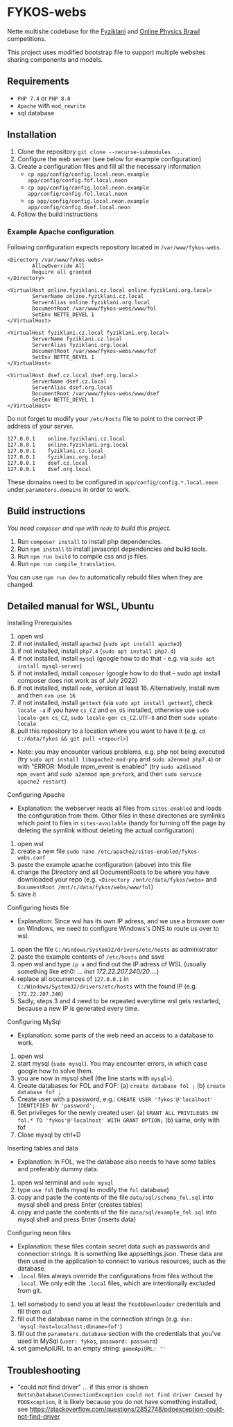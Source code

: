 # FYKOS-webs


Nette multisite codebase for the [Fyziklani](https://fyziklani.cz) and [Online Physics Brawl](https://online.fyziklani.cz) competitions.

This project uses modified bootstrap file to support multiple websites sharing components and models.

## Requirements
 - `PHP 7.4` or `PHP 8.0`
 - `Apache` with `mod_rewrite`
 - sql database

## Installation

1. Clone the repository `git clone --recurse-submodules ...`
2. Configure the web server (see below for example configuration)
3. Create a configuration files and fill all the necessary information
   - `cp app/config/config.local.neon.example app/config/config.fof.local.neon`
   - `cp app/config/config.local.neon.example app/config/config.fol.local.neon`
   - `cp app/config/config.local.neon.example app/config/config.dsef.local.neon`
4. Follow the build instructions

### Example Apache configuration
Following configuration expects repository located in `/var/www/fykos-webs`.
```apacheconf
<Directory /var/www/fykos-webs>
        AllowOverride All
        Require all granted
</Directory>

<VirtualHost online.fyziklani.cz.local online.fyziklani.org.local>
        ServerName online.fyziklani.cz.local
        ServerAlias online.fyziklani.org.local
        DocumentRoot /var/www/fykos-webs/www/fol
        SetEnv NETTE_DEVEL 1
</VirtualHost>

<VirtualHost fyziklani.cz.local fyziklani.org.local>
        ServerName fyziklani.cz.local
        ServerAlias fyziklani.org.local
        DocumentRoot /var/www/fykos-webs/www/fof
        SetEnv NETTE_DEVEL 1
</VirtualHost>

<VirtualHost dsef.cz.local dsef.org.local>
        ServerName dsef.cz.local
        ServerAlias dsef.org.local
        DocumentRoot /var/www/fykos-webs/www/dsef
        SetEnv NETTE_DEVEL 1
</VirtualHost>
```

Do not forget to modify your `/etc/hosts` file to point to the correct IP address of your server.
```etc/hosts
127.0.0.1    online.fyziklani.cz.local
127.0.0.1    online.fyziklani.org.local
127.0.0.1    fyziklani.cz.local
127.0.0.1    fyziklani.org.local
127.0.0.1    dsef.cz.local
127.0.0.1    dsef.org.local
```

These domains need to be configured in `app/config/config.*.local.neon` under `parameters.domains` in order to work.

## Build instructions

*You need `composer` and `npm` with `node` to build this project.*

1. Run `composer install` to install php dependencies.
2. Run `npm install` to install javascript dependencies and build tools.
3. Run `npm run build` to compile css and js files.
4. Run `npm run compile_translation`.

You can use `npm run dev` to automatically rebuild files when they are changed.

## Detailed manual for WSL, Ubuntu

Installing Prerequisites
1. open wsl
2. if not installed, install `apache2` (`sudo apt install apache2`)
3. if not installed, install `php7.4` (`sudo apt install php7.4`)
4. if not installed, install `mysql` (google how to do that - e.g. via `sudo apt install mysql-server`)
5. if not installed, install `composer` (google how to do that - sudo apt install composer does not work as of July 2022)
6. if not installed, install `node`, version at least 16. Alternatively, install nvm and then `nvm use 16`
7. if not installed, install `gettext` (via `sudo apt install gettext`), check `locale -a` if you have `cs_CZ` and `en_US` installed, otherwise use `sudo locale-gen cs_CZ`, `sudo locale-gen cs_CZ.UTF-8` and then `sudo update-locale`
8. pull this repository to a location where you want to have it (e.g. `cd C:/data/fykos && git pull <repourl>`)
* Note: you may encounter various problems, e.g. php not being executed (try `sudo apt install libapache2-mod-php` and `sudo a2enmod php7.4`) or with "ERROR: Module mpm_event is enabled" (try `sudo a2dismod mpm_event` and `sudo a2enmod mpm_prefork`, and then `sudo service apache2 restart`)

Configuring Apache
* Explanation: the webserver reads all files from `sites-enabled` and loads the configuration from them.
Other files in these directories are symlinks which point to files in `sites-available` (handy for turning off
the page by deleting the symlink without deleting the actual configuration)
1. open wsl
2. create a new file `sudo nano /etc/apache2/sites-enabled/fykos-webs.conf`
3. paste the example apache configuration (above) into this file
4. change the Directory and all DocumentRoots to be where you have downloaded your repo (e.g. `<Directory /mnt/c/data/fykos/webs>` and `DocumentRoot /mnt/c/data/fykos/webs/www/fol`)
4. save it

Configuring hosts file
* Explanation: Since wsl has its own IP adress, and we use a browser over on Windows, we need
to configure Windows's DNS to route us over to wsl. 
1. open the file `C:/Windows/System32/drivers/etc/hosts` as administrator
2. paste the example contents of `/etc/hosts` and save
3. open wsl and type `ip a` and find out the IP adress of WSL (usually something like eth0: ... *inet 172.22.207.240/20* ...)
4. replace all occurrences of `127.0.0.1` in `C:/Windows/System32/drivers/etc/hosts` with the found IP (e.g. `172.22.207.240`)
5. Sadly, steps 3 and 4 need to be repeated everytime wsl gets restarted, because a new IP is generated every time.


Configuring MySql
* Explanation: some parts of the web need an access to a database to work.
1. open wsl
2. start mysql (`sudo mysql`). You may encounter errors, in which case google how to solve them.
3. you are now in mysql shell (the line starts with `mysql>`). 
4. Create databases for FOL and FOF: (a) `create database fol ;` (b) `create database fof ;`
5. Create user with a password, e.g.: `CREATE USER 'fykos'@'localhost' IDENTIFIED BY 'password';`
6. Set privileges for the newly created user:  (a) `GRANT ALL PRIVILEGES ON fol.* TO 'fykos'@'localhost' WITH GRANT OPTION;` (b) same, only with fof
7. Close mysql by ctrl+D


Inserting tables and data
* Explanation: In FOL, we the database also needs to have some tables and preferably dummy data.
1. open wsl terminal and `sudo mysql`
2. type `use fol` (tells mysql to modify the `fol` database)
3. copy and paste the contents of the file `data/sql/schema_fol.sql` into mysql shell and press Enter (creates tables)
4. copy and paste the contents of the file `data/sql/example_fol.sql` into mysql shell and press Enter (inserts data)


Configuring neon files
* Explanation: these files contain secret data such as passwords and connection strings. 
It is something like appsettings.json. These data are then used in the application to 
connect to various resources, such as the database.
* `.local` files always override the configurations from files without the `.local`. We only 
edit the `.local` files, which are intentionally excluded from git.
1. tell somebody to send you at least the `fksdbDownloader` credentials and fill them out
2. fill out the database name in the connection strings (e.g. `dsn: 'mysql:host=localhost;dbname=fof'`)
3. fill out the `parameters.database` section with the credentials that you've used in MySql (`user: fykos`, `password: password`)
4. set gameApiURL to an empty string: `gameApiURL: ''`


## Troubleshooting

* "could not find driver" ... if this error is shown `Nette\Database\ConnectionException could not find driver Caused by PDOException`, it is likely because you do not have something installed, see https://stackoverflow.com/questions/2852748/pdoexception-could-not-find-driver
 
